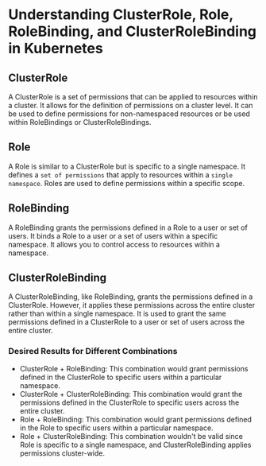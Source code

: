 # Understanding ClusterRole, Role, RoleBinding, and ClusterRoleBinding in Kubernetes

## ClusterRole
A ClusterRole is a set of permissions that can be applied to resources within a cluster. It allows for the definition of permissions on a cluster level. It can be used to define permissions for non-namespaced resources or be used within RoleBindings or ClusterRoleBindings.

## Role
A Role is similar to a ClusterRole but is specific to a single namespace. It defines a `set of permissions` that apply to resources within a `single namespace`. Roles are used to define permissions within a specific scope.

## RoleBinding
A RoleBinding grants the permissions defined in a Role to a user or set of users. It binds a Role to a user or a set of users within a specific namespace. It allows you to control access to resources within a namespace.

## ClusterRoleBinding
A ClusterRoleBinding, like RoleBinding, grants the permissions defined in a ClusterRole. However, it applies these permissions across the entire cluster rather than within a single namespace. It is used to grant the same permissions defined in a ClusterRole to a user or set of users across the entire cluster.

### Desired Results for Different Combinations

- ClusterRole + RoleBinding: This combination would grant permissions defined in the ClusterRole to specific users within a particular namespace.
- ClusterRole + ClusterRoleBinding: This combination would grant the permissions defined in the ClusterRole to specific users across the entire cluster.
- Role + RoleBinding: This combination would grant permissions defined in the Role to specific users within a particular namespace.
- Role + ClusterRoleBinding: This combination wouldn't be valid since Role is specific to a single namespace, and ClusterRoleBinding applies permissions cluster-wide.